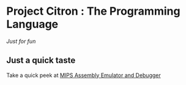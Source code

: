 # Project Citron : The Programming Language
_Just for fun_

## Just a quick taste
Take a quick peek at [MIPS Assembly Emulator and Debugger](anothertest.ir/citron/mips_emu.html)

